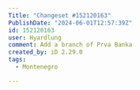 ```yaml
---
Title: "Changeset #152120163"
PublishDate: "2024-06-01T12:57:39Z"
id: 152120163
user: Hyardlung
comment: Add a branch of Prva Banka
created_by: iD 2.29.0
tags:
  - Montenegro

---
```


